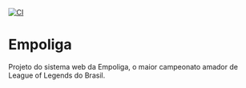 [![CI](https://github.com/MatheusPoliCamilo/empoliga/actions/workflows/main.yml/badge.svg)](https://github.com/MatheusPoliCamilo/empoliga/actions/workflows/main.yml)

# Empoliga
Projeto do sistema web da Empoliga, o maior campeonato amador de League of Legends do Brasil.

